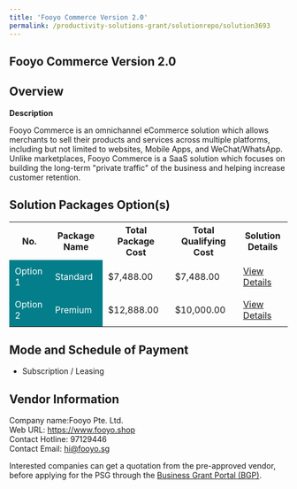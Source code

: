 ```yaml
---
title: 'Fooyo Commerce Version 2.0'
permalink: /productivity-solutions-grant/solutionrepo/solution3693
---
```


## Fooyo Commerce Version 2.0

## Overview

**Description**

Fooyo Commerce is an omnichannel eCommerce solution which allows merchants to sell their products and services across multiple platforms, including but not limited to websites, Mobile Apps, and WeChat/WhatsApp. Unlike marketplaces, Fooyo Commerce is a SaaS solution which focuses on building the long-term "private traffic" of the business and helping increase customer retention.

## Solution Packages Option(s)

<table>
<tr>
<th><b>No.</b></th>
<th><b>Package Name</b></th>
<th><b>Total Package Cost</b></th>
<th><b>Total Qualifying Cost</b></th>
<th><b>Solution Details</b></th>
</tr>
<tr>
<td style='padding: 10px; background-color: #037E8A; color: #FFFFFF;'>Option 1</td>
<td style='padding: 10px; background-color: #037E8A; color: #FFFFFF;'>Standard</td>
<td style='padding: 10px;'>$7,488.00</td>
<td style='padding: 10px;'>$7,488.00</td>
<td style='padding: 10px;'><a href='https://www.gobusiness.gov.sg/images/psg/Fooyo_Desensitised_Annex_3_Part_1.pdf' target='_blank'>View Details</a></td>
</tr>
<tr>
<td style='padding: 10px; background-color: #037E8A; color: #FFFFFF;'>Option 2</td>
<td style='padding: 10px; background-color: #037E8A; color: #FFFFFF;'>Premium</td>
<td style='padding: 10px;'>$12,888.00</td>
<td style='padding: 10px;'>$10,000.00</td>
<td style='padding: 10px;'><a href='https://www.gobusiness.gov.sg/images/psg/Fooyo_Desensitised_Annex_3_Part_2.pdf' target='_blank'>View Details</a></td>
</tr>
</table>

## Mode and Schedule of Payment

 - Subscription / Leasing

## Vendor Information

 Company name:Fooyo Pte. Ltd.<br>Web URL: https://www.fooyo.shop <br>Contact Hotline: 97129446 <br>Contact Email: hi@fooyo.sg 

Interested companies can get a quotation from the pre-approved vendor, before applying for the PSG through the <a href='https://www.businessgrants.gov.sg/' target='_blank' rel='noopener'>Business Grant Portal (BGP)</a>.

<script src="/jquery/resize-tables.js"></script>
